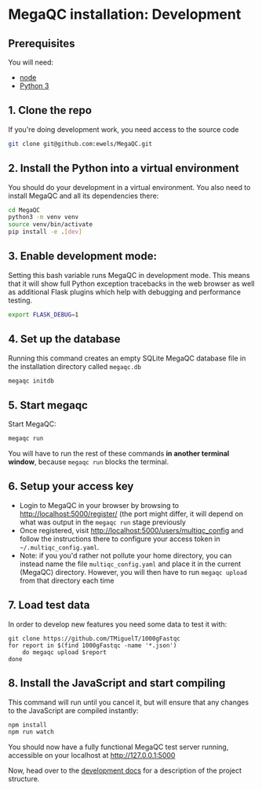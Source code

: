 # MegaQC installation: Development

## Prerequisites
You will need:
* [node](https://nodejs.org/en/download/)
* [Python 3](https://www.python.org/downloads/)

## 1. Clone the repo
If you're doing development work, you need access to the source code
```bash
git clone git@github.com:ewels/MegaQC.git
```

## 2. Install the Python into a virtual environment
You should do your development in a virtual environment. You also need to install MegaQC
and all its dependencies there:
```bash
cd MegaQC
python3 -m venv venv
source venv/bin/activate
pip install -e .[dev]
```

## 3. Enable development mode:
Setting this bash variable runs MegaQC in development mode. This means
that it will show full Python exception tracebacks in the web browser
as well as additional Flask plugins which help with debugging and performance testing.

```bash
export FLASK_DEBUG=1
```

## 4. Set up the database
Running this command creates an empty SQLite MegaQC database file in the
installation directory called `megaqc.db`

```bash
megaqc initdb
```

## 5. Start megaqc
Start MegaQC:
```bash
megaqc run
```

You will have to run the rest of these commands **in another terminal window**, because
`megaqc run` blocks the terminal.

## 6. Setup your access key
* Login to MegaQC in your browser by browsing to <http://localhost:5000/register/> (the port might differ, it will depend on what was output in the `megaqc run` stage previously
* Once registered, visit <http://localhost:5000/users/multiqc_config> and follow the instructions there to configure your access token in `~/.multiqc_config.yaml`.
* Note: if you you'd rather not pollute your home directory, you can instead name the file `multiqc_config.yaml` and place it in the current (MegaQC) directory. However, you will then have to run `megaqc upload` from that directory each time

## 7. Load test data
In order to develop new features you need some data to test it with:

```
git clone https://github.com/TMiguelT/1000gFastqc
for report in $(find 1000gFastqc -name '*.json')
    do megaqc upload $report
done
```

## 8. Install the JavaScript and start compiling
This command will run until you cancel it, but will ensure that any changes to the 
JavaScript are compiled instantly:
```bash
npm install
npm run watch
```


You should now have a fully functional MegaQC test server running,
accessible on your localhost at http://127.0.0.1:5000

Now, head over to the [development docs](development.md) for a description of the 
project structure.
